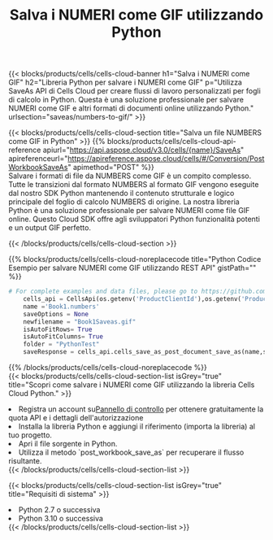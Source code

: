 ﻿---
title:  Salva i NUMERI come GIF utilizzando Python
description:  Utilizzando Aspose.Cells Cloud SDK per Python per salvare il file in formato NUMERI come file in formato GIF.
kwords: Excel, Save NUMBERS as GIF, REST, Python
howto: How to save NUMBERS as GIF using Aspose.Cells Cloud Python library.
---
{{< blocks/products/cells/cells-cloud-banner h1="Salva i NUMERI come GIF" h2="Libreria Python per salvare i NUMERI come GIF" p="Utilizza SaveAs API di Cells Cloud per creare flussi di lavoro personalizzati per fogli di calcolo in Python. Questa è una soluzione professionale per salvare NUMERI come GIF e altri formati di documenti online utilizzando Python." urlsection="saveas/numbers-to-gif/" >}}

{{< blocks/products/cells/cells-cloud-section title="Salva un file NUMBERS come GIF in Python" >}}
{{% blocks/products/cells/cells-cloud-api-reference apiurl="https://api.aspose.cloud/v3.0/cells/{name}/SaveAs" apireferenceurl="https://apireference.aspose.cloud/cells/#/Conversion/PostWorkbookSaveAs" apimethod="POST" %}}
<br/>
Salvare i formati di file da NUMBERS come GIF è un compito complesso. Tutte le transizioni dal formato NUMBERS al formato GIF vengono eseguite dal nostro SDK Python mantenendo il contenuto strutturale e logico principale del foglio di calcolo NUMBERS di origine. La nostra libreria Python è una soluzione professionale per salvare NUMERI come file GIF online. Questo Cloud SDK offre agli sviluppatori Python funzionalità potenti e un output GIF perfetto.

{{< /blocks/products/cells/cells-cloud-section >}}

{{% blocks/products/cells/cells-cloud-noreplacecode title="Python Codice Esempio per salvare NUMERI come GIF utilizzando REST API" gistPath="" %}}
  
```python
# For complete examples and data files, please go to https://github.com/aspose-cells-cloud/aspose-cells-cloud-python/
    cells_api = CellsApi(os.getenv('ProductClientId'),os.getenv('ProductClientSecret'))
    name ='Book1.numbers'    
    saveOptions = None
    newfilename = "Book1Saveas.gif"
    isAutoFitRows= True
    isAutoFitColumns= True
    folder = "PythonTest"
    saveResponse = cells_api.cells_save_as_post_document_save_as(name,save_options=saveOptions, newfilename=(folder +'/' + newfilename),folder=folder)
```
  
{{% /blocks/products/cells/cells-cloud-noreplacecode %}}
<br/>
{{< blocks/products/cells/cells-cloud-section-list isGrey="true" title="Scopri come salvare i NUMERI come GIF utilizzando la libreria Cells Cloud Python." >}}
<li> Registra un account su<a href="https://dashboard.aspose.cloud/">Pannello di controllo</a> per ottenere gratuitamente la quota API e i dettagli dell'autorizzazione</li>
<li>Installa la libreria Python e aggiungi il riferimento (importa la libreria) al tuo progetto.</li>
<li>Apri il file sorgente in Python.</li>
<li>Utilizza il metodo `post_workbook_save_as` per recuperare il flusso risultante.</li>
{{< /blocks/products/cells/cells-cloud-section-list >}}

{{< blocks/products/cells/cells-cloud-section-list isGrey="true" title="Requisiti di sistema" >}}
<li>Python 2.7 o successiva</li>
<li>Python 3.10 o successiva</li>
{{< /blocks/products/cells/cells-cloud-section-list >}}
